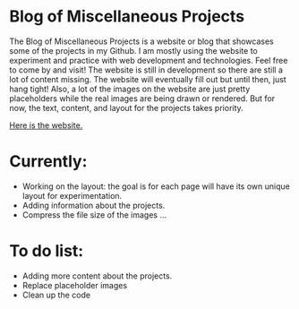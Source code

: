 # Blog of Miscellaneous Projects


The Blog of Miscellaneous Projects is a website or blog that showcases some of the projects in my Github. I am mostly using the website to experiment and practice with web development and technologies. Feel free to come by and visit! The website is still in development so there are still a lot of content missing. The website will eventually fill out but until then, just hang tight! Also, a lot of the images on the website are just pretty placeholders while the real images are being drawn or rendered. But for now, the text, content, and layout for the projects takes priority.

<a href="https://dmctruong.github.io/Projects-Blog/index.html">Here is the website.</a>

# Currently: 
- Working on the layout: the goal is for each page will have its own unique layout for experimentation.
- Adding information about the projects.
- Compress the file size of the images ...

# To do list:
- Adding more content about the projects.
- Replace placeholder images
- Clean up the code


